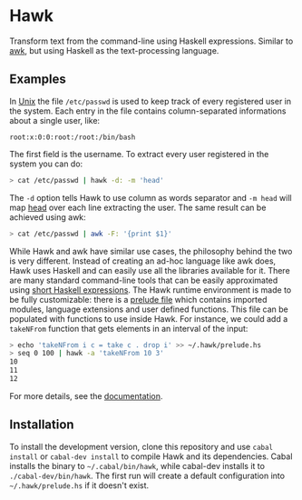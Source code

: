 # Hawk

Transform text from the command-line using Haskell expressions. Similar to [awk](http://cm.bell-labs.com/cm/cs/awkbook/index.html), but using Haskell as the text-processing language.

## Examples

In [Unix](http://en.wikipedia.org/wiki/Unix) the file `/etc/passwd` is used to
keep track of every registered user in the system. Each entry in the file
contains column-separated informations about a single user, like:

```
root:x:0:0:root:/root:/bin/bash
```

The first field is the username. To extract every user registered in the system you can do:

```bash
> cat /etc/passwd | hawk -d: -m 'head'
```

The `-d` option tells Hawk to use column as words separator and `-m head` will
map [head](http://hackage.haskell.org/package/base-4.6.0.1/docs/Data-List.html#v:head) over each line extracting the user. The same result can be achieved
using awk:

```bash
> cat /etc/passwd | awk -F: '{print $1}'
```

While Hawk and awk have similar use cases, the philosophy behind the two is very
different. Instead of creating an ad-hoc language like awk does, Hawk uses
Haskell and can easily use all the libraries available for it.
There are many standard command-line tools that can be easily approximated using
[short Haskell expressions](http://www.haskell.org/haskellwiki/Simple_Unix_tools).
The Hawk runtime environment is made to be fully customizable: there is
a [prelude file](https://github.com/gelisam/hawk/tree/master/doc#user-prelude)
which contains imported modules, language extensions and
user defined functions. This file can be populated with functions to use inside
Hawk. For instance, we could add a `takeNFrom` function that gets elements in an
interval of the input:

```bash
> echo 'takeNFrom i c = take c . drop i' >> ~/.hawk/prelude.hs
> seq 0 100 | hawk -a 'takeNFrom 10 3'
10
11
12
```


For more details, see the [documentation](doc/README.md).

## Installation

To install the development version, clone this repository and use `cabal
install` or `cabal-dev install` to compile Hawk and its dependencies. Cabal
installs the binary to `~/.cabal/bin/hawk`, while cabal-dev installs it to
`./cabal-dev/bin/hawk`. The first run will create a default configuration into
`~/.hawk/prelude.hs` if it doesn't exist.
